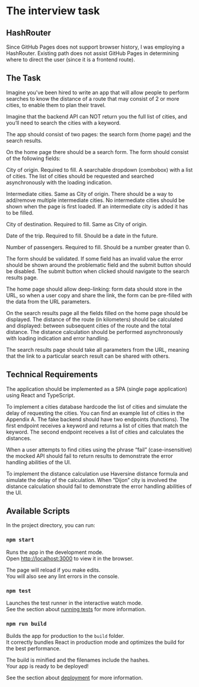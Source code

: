 # The interview task

## HashRouter
Since GitHub Pages does not support browser history, I was employing a HashRouter. Existing path does not assist GitHub Pages in determining where to direct the user (since it is a frontend route).

## The Task
Imagine you've been hired to write an app that will allow people to perform searches to know the distance of a route that may consist of 2 or more cities, to enable them to plan their travel.

Imagine that the backend API can NOT return you the full list of cities, and you’ll need to search the cities with a keyword.

The app should consist of two pages: the search form (home page) and the search results.

On the home page there should be a search form. The form should consist of the following fields:

City of origin. Required to fill. A searchable dropdown (combobox) with a list of cities. The list of cities should be requested and searched asynchronously with the loading indication.

Intermediate cities. Same as City of origin. There should be a way to add/remove multiple intermediate cities. No intermediate cities should be shown when the page is first loaded. If an intermediate city is added it has to be filled.

City of destination. Required to fill. Same as City of origin.

Date of the trip. Required to fill. Should be a date in the future.

Number of passengers. Required to fill. Should be a number greater than 0.

The form should be validated. If some field has an invalid value the error should be shown around the problematic field and the submit button should be disabled. The submit button when clicked should navigate to the search results page.

The home page should allow deep-linking: form data should store in the URL, so when a user copy and share the link, the form can be pre-filled with the data from the URL parameters.

On the search results page all the fields filled on the home page should be displayed. The distance of the route (in kilometers) should be calculated and displayed: between subsequent cities of the route and the total distance. The distance calculation should be performed asynchronously with loading indication and error handling.

The search results page should take all parameters from the URL, meaning that the link to a particular search result can be shared with others.

## Technical Requirements
The application should be implemented as a SPA (single page application) using React and TypeScript.

To implement a cities database hardcode the list of cities and simulate the delay of requesting the cities. You can find an example list of cities in the Appendix A. The fake backend should have two endpoints (functions). The first endpoint receives a keyword and returns a list of cities that match the keyword. The second endpoint receives a list of cities and calculates the distances.

When a user attempts to find cities using the phrase “fail” (case-insensitive) the mocked API should fail to return results to demonstrate the error handling abilities of the UI.

To implement the distance calculation use Haversine distance formula and simulate the delay of the calculation. When “Dijon” city is involved the distance calculation should fail to demonstrate the error handling abilities of the UI.

## Available Scripts

In the project directory, you can run:

### `npm start`

Runs the app in the development mode.\
Open [http://localhost:3000](http://localhost:3000) to view it in the browser.

The page will reload if you make edits.\
You will also see any lint errors in the console.

### `npm test`

Launches the test runner in the interactive watch mode.\
See the section about [running tests](https://facebook.github.io/create-react-app/docs/running-tests) for more information.

### `npm run build`

Builds the app for production to the `build` folder.\
It correctly bundles React in production mode and optimizes the build for the best performance.

The build is minified and the filenames include the hashes.\
Your app is ready to be deployed!

See the section about [deployment](https://facebook.github.io/create-react-app/docs/deployment) for more information.